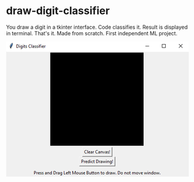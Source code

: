 # draw-digit-classifier
You draw a digit in a tkinter interface. Code classifies it. Result is displayed in terminal. That's it. Made from scratch. First independent ML project. 

![](Images/Screenshot1.PNG)
